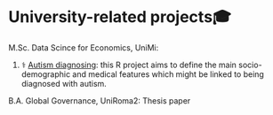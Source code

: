 # University-related projects🎓

M.Sc. Data Scince for Economics, UniMi:

1. ⚕️ [Autism diagnosing](https://github.com/arina19-2000/unimi/tree/main/Autism%20diagnosing): this R project aims to define the main socio-demographic and medical features which might be linked to being diagnosed with autism.

B.A. Global Governance, UniRoma2:
Thesis paper

